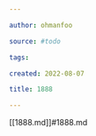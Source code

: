 ```yaml
---

author: ohmanfoo

source: #todo

tags: 

created: 2022-08-07

title: 1888

---
```

[[1888.md]]#1888.md